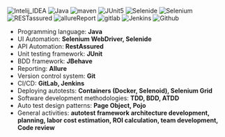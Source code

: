 ![Intelij_IDEA](https://user-images.githubusercontent.com/78253233/159083419-359f8163-48d4-45be-8fab-186c5cb62fa5.png)
![Java](https://user-images.githubusercontent.com/78253233/159083422-2d3889ac-56f8-4b76-ab38-02a165a9d164.png)
![maven](https://user-images.githubusercontent.com/78253233/159083425-f41ff7fc-4892-406c-822b-70f8391807d3.png)
![JUnit5](https://user-images.githubusercontent.com/78253233/159083423-6313feb0-dc77-41b0-a832-eaa11255df3a.png)
![Selenide](https://user-images.githubusercontent.com/78253233/159083427-4f53ab4b-ab0f-43fa-847c-8533c5f9363b.png)
![Selenium](https://user-images.githubusercontent.com/78253233/159083429-498d86d0-15b7-40d3-9fbc-2ba8db01d891.png)
![RESTassured](https://user-images.githubusercontent.com/78253233/159083426-341ae926-ab7d-442d-9f61-52c0ffc82f41.png)
![allureReport](https://user-images.githubusercontent.com/78253233/159085224-84afa541-3ed9-4d1f-adb3-25fdfd47d16e.svg)
![gitlab](https://user-images.githubusercontent.com/78253233/159084688-d636e667-fa88-47f0-ba8e-663090369b80.png)
![Jenkins](https://user-images.githubusercontent.com/78253233/159085221-b9069213-8e10-4cd3-b7dc-bd74bd3d35f3.svg)
![Github](https://user-images.githubusercontent.com/78253233/159083417-61bd5733-43d2-497f-ac1b-dfa9c9c1c7ad.png)


- Programming language: **Java**
- UI Automation: **Selenium WebDriver, Selenide**
- API Automation: **RestAssured**
- Unit testing framework: **JUnit**
- BDD framework: **JBehave**
- Reporting: **Allure**
- Version control system: **Git**
- СI/CD: **GitLab, Jenkins**
- Deploying autotests: **Containers (Docker, Selenoid), Selenium Grid**
- Software development methodologies: **TDD, BDD, ATDD**
- Auto test design patterns: **Page Object, Pojo**
- General activities: **autotest framework architecture development, planning, labor cost estimation, ROI calculation, team development, Code review**
